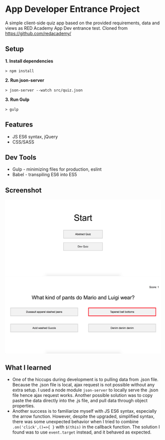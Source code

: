 # App Developer Entrance Project
A simple client-side quiz app based on the provided requirements, data and views as RED Academy App Dev entrance test. Cloned from https://github.com/redacademy/

## Setup

**1. Install dependencies**  

`> npm install`  

**2. Run json-server**

`> json-server --watch src/quiz.json`  

**3. Run Gulp**  

`> gulp`  

## Features
* JS ES6 syntax, jQuery 
* CSS/SASS

## Dev Tools
* Gulp - minimizing files for production, eslint
* Babel - transpiling ES6 into ES5

## Screenshot
![Alt Text](/diagrams/quiz-start-screen.png?raw=true "quiz start screen")
![Alt Text](/diagrams/quiz-question-screen.png?raw=true "quiz questioin screen")

## What I learned
* One of the hiccups during development is to pulling data from .json file. Because the .json file is local, ajax request is not possible without any extra setup. I used a node module `json-server` to locally serve the .json file hence ajax request works. Another possible solution was to copy paste the data directly into the .js file, and pull data through object properties. 
* Another success is to familiarize myself with JS ES6 syntax, especially the arrow function. However, despite the upgraded, simplified syntax, there was some unexpected behavior when I tried to combine `.on('click',()=>{ }` with `$(this)` in the callback function. The solution I found was to use `event.target` instead, and it behaved as expected. 